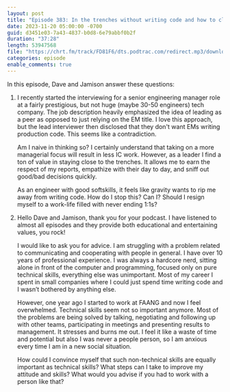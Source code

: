 ```yaml
---
layout: post
title: "Episode 383: In the trenches without writing code and how to close a social skill gap"
date: 2023-11-20 05:00:00 -0700
guid: d3451e03-7a43-4837-b0d8-6e79abbf0b2f
duration: "37:28"
length: 53947568
file: "https://chrt.fm/track/FD81F6/dts.podtrac.com/redirect.mp3/download.softskills.audio/sse-383.mp3"
categories: episode
enable_comments: true
---
```


In this episode, Dave and Jamison answer these questions:

1. I recently started the interviewing for a senior engineering manager role at a fairly prestigious, but not huge (maybe 30-50 engineers) tech company. The job description heavily emphasized the idea of leading as a peer as opposed to just relying on the EM title. I love this approach, but the lead interviewer then disclosed that they don't want EMs writing production code. This seems like a contradiction.
   
   Am I naive in thinking so? I certainly understand that taking on a more managerial focus will result in less IC work. However, as a leader I find a ton of value in staying close to the trenches. It allows me to earn the respect of my reports, empathize with their day to day, and sniff out good/bad decisions quickly.
   
   As an engineer with good softskills, it feels like gravity wants to rip me away from writing code. How do I stop this? Can I? Should I resign myself to a work-life filled with never ending 1:1s?

2. Hello Dave and Jamison, thank you for your podcast. I have listened to almost all episodes and they provide both educational and entertaining values, you rock!
   
   I would like to ask you for advice. I am struggling with a problem related to communicating and cooperating with people in general. I have over 10 years of professional experience. I was always a hardcore nerd, sitting alone in front of the computer and programming, focused only on pure technical skills, everything else was unimportant. Most of my career I spent in small companies where I could just spend time writing code and I wasn’t bothered by anything else.
   
   However, one year ago I started to work at FAANG and now I feel overwhelmed. Technical skills seem not so important anymore. Most of the problems are being solved by talking, negotiating and following up with other teams, participating in meetings and presenting results to management. It stresses and burns me out. I feel it like a waste of time and potential but also I was never a people person, so I am anxious every time I am in a new social situation.
   
   How could I convince myself that such non-technical skills are equally important as technical skills? What steps can I take to improve my attitude and skills? What would you advise if you had to work with a person like that?
